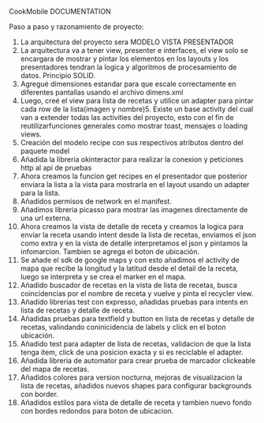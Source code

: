 CookMobile DOCUMENTATION

Paso a paso y razonamiento de proyecto:
1. La arquitectura del proyecto sera MODELO VISTA PRESENTADOR
2. La arquitectura va a tener view, presenter e interfaces, el view solo se encargara de mostrar y pintar los elementos en los layouts y los presentadores tendran la logica y algoritmos de procesamiento de datos. Principio SOLID.
3. Agregué dimensiones estandar para que escale correctamente en diferentes pantallas usando el archivo dimens.xml
4. Luego, creé el view para lista de recetas y utilice un adapter para pintar cada row de la lista(imagen y nombre)5. Existe un base activity del cual van a extender todas las activities del proyecto, esto con el fin de reutilizarfunciones generales como mostrar toast, mensajes o loading views.
6. Creación del modelo recipe con sus respectivos atributos dentro del paquete model
7. Añadida la libreria okinteractor para realizar la conexion y peticiones http al api de pruebas
8. Ahora creamos la funcion get recipes en el presentador que posterior enviara la lista a la vista para mostrarla en el layout usando un adapter para la lista.
9. Añadidos permisos de network en el manifest.
10. Añadimos libreria picasso para mostrar las imagenes directamente de una url externa.
11. Ahora creamos la vista de detalle de receta y creamos la logica para enviar la receta usando intent desde la lista de recetas, enviamos el json como extra y en la vista de detalle interpretamos el json y pintamos la infomarcion. Tambien se agrega el boton de ubicación.
12. Se añade el sdk de google maps y con esto añadimos el activity de mapa que recibe la longitud y la latitud desde el detail de la receta, luego se interpreta y se crea el marker en el mapa.
13. Añadido buscador de recetas en la vista de lista de recetas, busca coincidencias por el nombre de receta y vuelve y pinta el recycler view.
14. Añadido librerias test con expresso, añadidas pruebas para intents en lista de recetas y detalle de receta.
15. Añadidas pruebas para textfield y button en lista de recetas y detalle de recetas, valindando coninicidencia de labels y click en el boton ubicación.
16. Añadido test para adapter de lista de recetas, validacion de que la lista tenga item, click de una posicion exacta y si es reciclable el adapter.
17. Añadida libreria de automator para crear prueba de marcador clickeable del mapa de recetas.
18. Añadidos colores para version nocturna, mejoras de visualizacion la lista de recetas, añadidos nuevos shapes para configurar backgrounds con border.
19. Añadidos estilos para vista de detalle de receta y tambien nuevo fondo con bordes redondos para boton de ubicacion.
